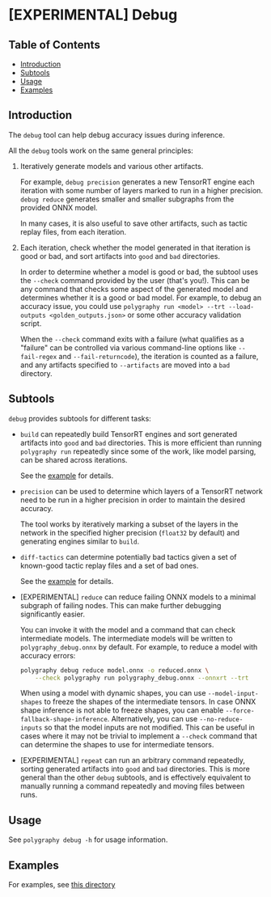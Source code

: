 # [EXPERIMENTAL] Debug

## Table of Contents

- [Introduction](#introduction)
- [Subtools](#subtools)
- [Usage](#usage)
- [Examples](#examples)


## Introduction

The `debug` tool can help debug accuracy issues during inference.

All the `debug` tools work on the same general principles:

1. Iteratively generate models and various other artifacts.

    For example, `debug precision` generates a new TensorRT engine each iteration with some number
    of layers marked to run in a higher precision. `debug reduce` generates smaller and smaller subgraphs
    from the provided ONNX model.

    In many cases, it is also useful to save other artifacts, such as tactic replay files,
    from each iteration.

2. Each iteration, check whether the model generated in that iteration is good or bad, and sort artifacts
    into `good` and `bad` directories.

    In order to determine whether a model is good or bad, the subtool uses the `--check` command
    provided by the user (that's you!). This can be any command that checks some aspect of the generated
    model and determines whether it is a good or bad model. For example, to debug an accuracy issue, you
    could use `polygraphy run <model> --trt --load-outputs <golden_outputs.json>` or some other accuracy validation
    script.

    When the `--check` command exits with a failure (what qualifies as a "failure" can be controlled via various
    command-line options like `--fail-regex` and `--fail-returncode`), the iteration is counted as a failure, and
    any artifacts specified to `--artifacts` are moved into a `bad` directory.


## Subtools

`debug` provides subtools for different tasks:

- `build` can repeatedly build TensorRT engines and sort generated
    artifacts into `good` and `bad` directories. This is more efficient than
    running `polygraphy run` repeatedly since some of the work, like model
    parsing, can be shared across iterations.

    See the [example](../../../examples//cli/debug/01_debugging_flaky_trt_tactics/) for details.

- `precision` can be used to determine which layers of a TensorRT network need to be
    run in a higher precision in order to maintain the desired accuracy.

    The tool works by iteratively marking a subset of the layers in the network in the specified
    higher precision (`float32` by default) and generating engines similar to `build`.

- `diff-tactics` can determine potentially bad tactics given a set of known-good tactic replay
    files and a set of bad ones.

    See the [example](../../../examples//cli/debug/01_debugging_flaky_trt_tactics/) for details.

- [EXPERIMENTAL] `reduce` can reduce failing ONNX models to a minimal subgraph of failing nodes.
    This can make further debugging significantly easier.

    You can invoke it with the model and a command that can check intermediate models.
    The intermediate models will be written to `polygraphy_debug.onnx` by default.
    For example, to reduce a model with accuracy errors:
    ```bash
    polygraphy debug reduce model.onnx -o reduced.onnx \
        --check polygraphy run polygraphy_debug.onnx --onnxrt --trt
    ```

    When using a model with dynamic shapes, you can use `--model-input-shapes` to freeze the
    shapes of the intermediate tensors. In case ONNX shape inference is not able to freeze shapes,
    you can enable `--force-fallback-shape-inference`.
    Alternatively, you can use `--no-reduce-inputs` so that the model inputs are not modified.
    This can be useful in cases where it may not be trivial to implement a `--check` command
    that can determine the shapes to use for intermediate tensors.

- [EXPERIMENTAL] `repeat` can run an arbitrary command repeatedly, sorting generated artifacts
    into `good` and `bad` directories. This is more general than the other `debug` subtools, and is
    effectively equivalent to manually running a command repeatedly and moving files between runs.


## Usage

See `polygraphy debug -h` for usage information.


## Examples

For examples, see [this directory](../../../examples/cli/debug)
